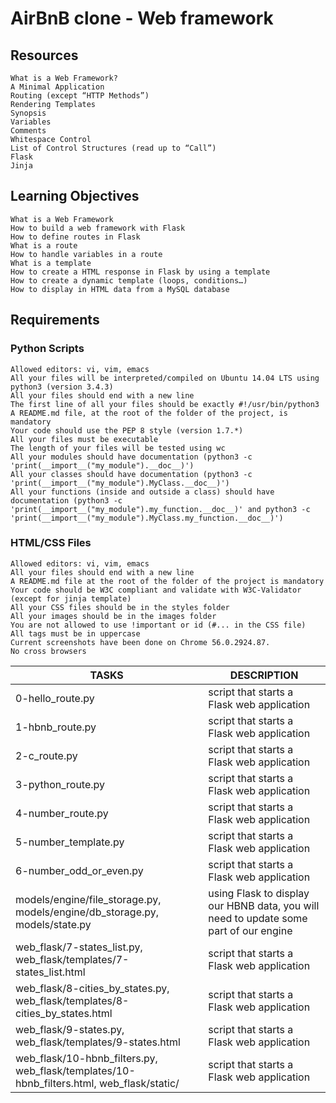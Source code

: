 # AirBnB clone - Web framework

## Resources


    What is a Web Framework?
    A Minimal Application
    Routing (except “HTTP Methods”)
    Rendering Templates
    Synopsis
    Variables
    Comments
    Whitespace Control
    List of Control Structures (read up to “Call”)
    Flask
    Jinja

## Learning Objectives


    What is a Web Framework
    How to build a web framework with Flask
    How to define routes in Flask
    What is a route
    How to handle variables in a route
    What is a template
    How to create a HTML response in Flask by using a template
    How to create a dynamic template (loops, conditions…)
    How to display in HTML data from a MySQL database


## Requirements

### Python Scripts


    Allowed editors: vi, vim, emacs
    All your files will be interpreted/compiled on Ubuntu 14.04 LTS using python3 (version 3.4.3)
    All your files should end with a new line
    The first line of all your files should be exactly #!/usr/bin/python3
    A README.md file, at the root of the folder of the project, is mandatory
    Your code should use the PEP 8 style (version 1.7.*)
    All your files must be executable
    The length of your files will be tested using wc
    All your modules should have documentation (python3 -c 'print(__import__("my_module").__doc__)')
    All your classes should have documentation (python3 -c 'print(__import__("my_module").MyClass.__doc__)')
    All your functions (inside and outside a class) should have documentation (python3 -c 'print(__import__("my_module").my_function.__doc__)' and python3 -c 'print(__import__("my_module").MyClass.my_function.__doc__)')

### HTML/CSS Files


    Allowed editors: vi, vim, emacs
    All your files should end with a new line
    A README.md file at the root of the folder of the project is mandatory
    Your code should be W3C compliant and validate with W3C-Validator (except for jinja template)
    All your CSS files should be in the styles folder
    All your images should be in the images folder
    You are not allowed to use !important or id (#... in the CSS file)
    All tags must be in uppercase
    Current screenshots have been done on Chrome 56.0.2924.87.
    No cross browsers

| TASKS | DESCRIPTION |
| ----- | ----------- |
| 0-hello_route.py | script that starts a Flask web application |
| 1-hbnb_route.py | script that starts a Flask web application |
| 2-c_route.py | script that starts a Flask web application |
| 3-python_route.py | script that starts a Flask web application |
| 4-number_route.py | script that starts a Flask web application |
| 5-number_template.py | script that starts a Flask web application |
| 6-number_odd_or_even.py | script that starts a Flask web application |
| models/engine/file_storage.py, models/engine/db_storage.py, models/state.py | using Flask to display our HBNB data, you will need to update some part of our engine |
| web_flask/7-states_list.py, web_flask/templates/7-states_list.html | script that starts a Flask web application | 
| web_flask/8-cities_by_states.py, web_flask/templates/8-cities_by_states.html | script that starts a Flask web application |
| web_flask/9-states.py, web_flask/templates/9-states.html | script that starts a Flask web application |
| web_flask/10-hbnb_filters.py, web_flask/templates/10-hbnb_filters.html, web_flask/static/ | script that starts a Flask web application |